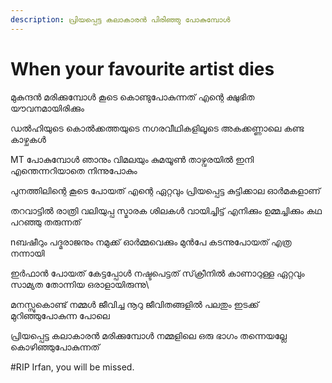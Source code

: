 ```yaml
---
description: പ്രിയപ്പെട്ട കലാകാരൻ പിരിഞ്ഞു പോകുമ്പോൾ
---
```


# When your favourite artist dies

മുകുന്ദൻ മരിക്കുമ്പോൾ കൂടെ കൊണ്ടുപോകുന്നത് എന്റെ ക്ഷുഭിത യൗവനമായിരിക്കും 

ഡൽഹിയുടെ കൊൽക്കത്തയുടെ നഗരവീഥികളിലൂടെ അകക്കണ്ണാലെ കണ്ട കാഴ്ചകൾ 

MT പോകുമ്പോൾ ഞാനും വിമലയും കുമയൂൺ താഴ്വരയിൽ ഇനി എന്തെന്നറിയാതെ നിന്നുപോകും

പുനത്തിലിന്റെ കൂടെ പോയത് എന്റെ ഏറ്റവും പ്രിയപ്പെട്ട കുട്ടിക്കാല ഓർമകളാണ്

തറവാട്ടിൽ രാത്രി വലിയുപ്പ സ്മാരക ശിലകൾ വായിച്ചിട്ട് എനിക്കും ഉമ്മച്ചിക്കും കഥ പറഞ്ഞു തരുന്നത്

nബഷീറും പദ്മരാജനും നമുക്ക് ഓർമ്മവെക്കും മുൻപേ കടന്നുപോയത് എത്ര നന്നായി

ഇർഫാൻ പോയത് കേട്ടപ്പോൾ നഷ്ടപെട്ടത് സ്‌ക്രീനിൽ കാണാറുള്ള ഏറ്റവും സാമ്യത തോന്നിയ ഒരാളായിരുന്നു\

മനസ്സുകൊണ്ട് നമ്മൾ ജീവിച്ച നൂറു ജീവിതങ്ങളിൽ പലതും ഇടക്ക് മുറിഞ്ഞുപോകുന്ന പോലെ

പ്രിയപ്പെട്ട കലാകാരൻ മരിക്കുമ്പോൾ നമ്മളിലെ ഒരു ഭാഗം തന്നെയല്ലേ കൊഴിഞ്ഞുപോകുന്നത്

\#RIP Irfan, you will be missed.

